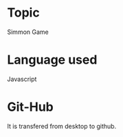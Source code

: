 # Topic 
Simmon Game

# Language used
Javascript

# Git-Hub
It is transfered from desktop to github.